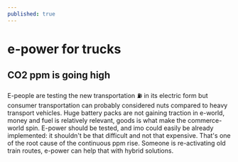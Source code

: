```yaml
---
published: true
---
```

# e-power for trucks

## CO2 ppm is going high

E-people are testing the new transportation ⛽ in its electric form but consumer transportation can probably considered nuts compared to heavy transport vehicles.
Huge battery packs are not gaining traction in e-world, money and fuel is relatively relevant, goods is what make the commerce-world spin.
E-power should be tested, and imo could easily be already implemented: it shouldn't be  that difficult and not that expensive.
That's one of the root cause of the continuous ppm rise.
Someone is re-activating old train routes, e-power can help that with hybrid solutions.
